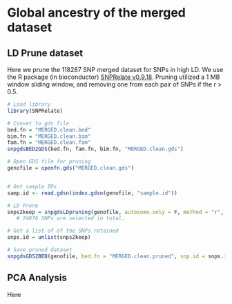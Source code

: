 # Global ancestry of the merged dataset

## LD Prune dataset
Here we prune the 118287 SNP merged dataset for SNPs in high LD.  We use the R package (in bioconductor) [SNPRelate v0.9.18](http://bioconductor.org/packages/release/bioc/html/SNPRelate.html).  Pruning utilized a 1 MB window sliding window, and removing one from each pair of SNPs if the r > 0.5.

```R
# Load library
library(SNPRelate)

# Convet to gds file
bed.fn = "MERGED.clean.bed"
bim.fn = "MERGED.clean.bim"
fam.fn = "MERGED.clean.fam"
snpgdsBED2GDS(bed.fn, fam.fn, bim.fn, "MERGED.clean.gds")

# Open GDS file for pruning
genofile = openfn.gds("MERGED.clean.gds")


# Get sample IDs
samp.id <- read.gdsn(index.gdsn(genofile, "sample.id"))

# LD Prune 
snps2keep = snpgdsLDpruning(genofile, autosome.only = F, method = "r", slide.max.bp = 1000000, verbose = T, ld.threshold = 0.5, sample.id = samp.id)
   # 74876 SNPs are selected in total.

# Get a list of of the SNPs retained
snps.id = unlist(snps2keep)

# Save pruned dataset
snpgdsGDS2BED(genofile, bed.fn = "MERGED.clean.pruned", snp.id = snps.id)
```

## PCA Analysis
Here 
